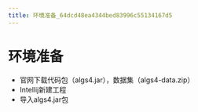 ```yaml
---
title: 环境准备_64dcd48ea4344bed83996c55134167d5
---
```


# 环境准备

- 官网下载代码包（algs4.jar），数据集（algs4-data.zip）
- Intellij新建工程
- 导入algs4.jar包